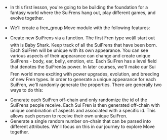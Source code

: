 * In this first lesson, you're going to be building the foundation for a fantasy world where the SuiFrens hang out, play different games, and evolve together.

* We'll create a fren_group Move module with the following features:

* Create new SuiFrens via a function. The first Fren type weâll start out with is Baby Shark. Keep track of all the SuiFrens that have been born. Each SuiFren will be unique with its own appearance. You can see various aspects of their appearance can change and create unique SuiFrens - body, ear, belly, emotion, etc. Each SuiFren has a level field that denotes the SuiFrenâs power. In later courses, we'll make our Sui Fren world more exciting with power upgrades, evolution, and breeding of new Fren types. In order to generate a unique appearance for each SuiFren, we'll randomly generate the properties. There are generally two ways to do this:

- Generate each SuiFren off-chain and only randomize the id of the SuiFrens people receive. Each Sui Fren is then generated off-chain with unique combination of aspects and associated with a specific id. This allows each person to receive their own unique SuiFren.
- Generate a single random number on-chain that can be parsed into different attributes. We'll focus on this in our journey to explore Move together.